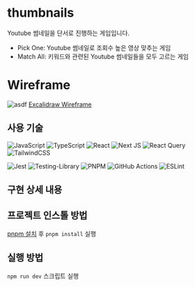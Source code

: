 # thumbnails

Youtube 썸네일을 단서로 진행하는 게임입니다.

- Pick One: Youtube 썸네일로 조회수 높은 영상 맞추는 게임
- Match All: 키워드와 관련된 Youtube 썸네일들을 모두 고르는 게임

# Wireframe

![asdf](./src/assets/images/wireframe.svg)
[Excalidraw Wireframe](https://excalidraw.com/#json=z9RZSxULKYlin7jLBcKSE,uXdUxOajm5AGC4F_eARF7Q)

## 사용 기술

![JavaScript](https://img.shields.io/badge/javascript-%23323330.svg?style=for-the-badge&logo=javascript&logoColor=%23F7DF1E)
![TypeScript](https://img.shields.io/badge/typescript-%23007ACC.svg?style=for-the-badge&logo=typescript&logoColor=white)
![React](https://img.shields.io/badge/react-%2320232a.svg?style=for-the-badge&logo=react&logoColor=%2361DAFB)
![Next JS](https://img.shields.io/badge/Next-black?style=for-the-badge&logo=next.js&logoColor=white)
![React Query](https://img.shields.io/badge/-React%20Query-FF4154?style=for-the-badge&logo=react%20query&logoColor=white)
![TailwindCSS](https://img.shields.io/badge/tailwindcss-%2338B2AC.svg?style=for-the-badge&logo=tailwind-css&logoColor=white)

![Jest](https://img.shields.io/badge/-jest-%23C21325?style=for-the-badge&logo=jest&logoColor=white)
![Testing-Library](https://img.shields.io/badge/-TestingLibrary-%23E33332?style=for-the-badge&logo=testing-library&logoColor=white)
![PNPM](https://img.shields.io/badge/pnpm-%234a4a4a.svg?style=for-the-badge&logo=pnpm&logoColor=f69220)
![GitHub Actions](https://img.shields.io/badge/github%20actions-%232671E5.svg?style=for-the-badge&logo=githubactions&logoColor=white)
![ESLint](https://img.shields.io/badge/ESLint-4B3263?style=for-the-badge&logo=eslint&logoColor=white)

## 구현 상세 내용

## 프로젝트 인스톨 방법

[pnpm 설치](https://pnpm.io/installation) 후 `pnpm install` 실행

## 실행 방법

`npm run dev` 스크립트 실행

